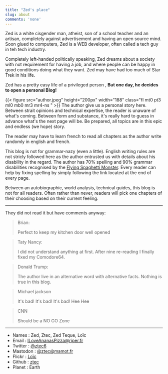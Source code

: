 ```yaml
---
title: "Zed's place"
slug: about
comments: 'none'
---
```

Zed is a white cisgender man, atheist, son of a school teacher and an artisan, completely against advertisement and 
having an open source mind. Soon glued to computers, Zed is a WEB developer, often called a tech guy in teh tech industry.   

Completely left-handed politically speaking, Zed dreams about a society with not requirement for having a job, and where
people can be happy in good conditions doing what they want. Zed may have had too much of Star Trek in his life. 

Zed has a pretty easy life of a privileged person , **But one day, he decides to open a personal Blog!**
 
{{< figure src="author.jpeg" height="200px" width="188" class="fl mt0 pt3 ml0 mb0 mr3 mr4-ns " >}} 
The author give us a personal story here.
Between strait opinions and technical expertise, the reader is unaware of what's coming. Between form and substance, it's
really hard to guess in advance what's the next page will be.
Be prepared, all topics are in this epic and endless (we hope) story.

The reader may have to learn french to read all chapters as the author write randomly in english and french.

This blog is not for grammar-nazy (even a little). English writing rules are not stricly followed here as the 
author entrusted us with details about his disability in the regard. The author has 70% spelling and 90% grammar 
disabilities recognised by the [Flying Spaghetti Monster](https://en.wikipedia.org/wiki/Flying_Spaghetti_Monster).
Every reader can help by fixing spelling by simply following the link located at the end of every page.  
 
Between an autobiographic, world analysis, technical guides, this blog is not for all readers. Often rather than never, 
readers will pick one chapters of their choosing based on their current feeling.  

---
They did not read it but have comments anyway:
> Brian: 
> 
> Perfect to keep my kitchen door well opened
 
> Taty Nancy: 
> 
> I did not understand anything at first. After nine re-reading I finally fixed my Comodore64. 
 
> Donald Trump: 
> 
> The author live in an alternative word with alternative facts. Nothing is true in this blog.
 
> Michael jackson 
> 
> It's bad! It's bad! It's bad! Hee Hee
 
> CNN
> 
> Should be a NO GO Zone

---

- Names : Zed, Ztec, Zed Teque, Loïc
- Email : ILoveAnanasPizza@riper.fr
- Twitter : [@ztec6](https://twitter.com/ztec6)
- Mastodon : [@ztec@mamot.fr](https://mamot.fr/web/accounts/23814)
- Flickr : [Loïc](https://www.flickr.com/photos/ztec/)
- Github : [ztec](https://github.com/ztec/)
- Planet : Earth
